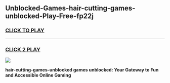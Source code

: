 
## Unblocked-Games-hair-cutting-games-unblocked-Play-Free-fp22j
<h3>
<a href="https://premium76.site?title=hair-cutting-games-unblocked&ref=21A">CLICK TO PLAY</a></h3>
<hr>

<h3>
<a href="https://premium76.site?title=hair-cutting-games-unblocked&ref=21A">CLICK 2 PLAY</a>
  
</h3>

<a href="https://premium76.site?title=hair-cutting-games-unblocked&ref=21A"><img src="https://clearcache.store/games.png"></a>


**hair-cutting-games-unblocked games unblocked: Your Gateway to Fun and Accessible Online Gaming**
